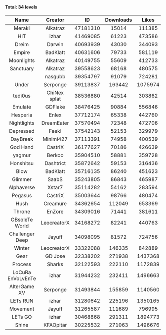 #### Total: 34 levels

| Name | Creator | ID | Downloads | Likes |
|:---:|:---:|:---:|:---:|:---:|
| Meraki | Alkatraz | 47181310 | 15014 | 111385
| HIT | izhar | 41469085 | 61223 | 473586
| Dreim | Darwin | 40693939 | 43030 | 344093
| Empire | BadKlatt | 40631606 | 79733 | 581119
| Moonlights | Alkatraz | 40149755 | 55609 | 412733
| Sanctuary | Alkatraz | 39558623 | 68168 | 480575
|   | nasgubb | 39354797 | 91079 | 724281
| Under | Serponge | 39113837 | 163442 | 1075974
| tedi0us | ChiNex splat | 38536880 | 42514 | 303862
| Emulate | GDFlake | 38476425 | 90884 | 556846
| Hesperia | Enlex | 37712174 | 65338 | 442760
| Nightlights | DreamEater | 37570494 | 72348 | 472706
| Depressed | FaekI | 37542143 | 52153 | 329979
| DayBreak | Minimi427 | 37113391 | 74958 | 400539
| God Hand | CastriX | 36177627 | 70186 | 426639
| yagmur | Berkoo | 35904510 | 58881 | 359728
| Honshitsu | Dashtrict | 35872642 | 59153 | 316436
| Blow | BadKlatt | 35716135 | 86240 | 451623
| Glimmer | SaabS | 35243805 | 86843 | 465987
| Alphaverse | Xstar7 | 35114282 | 54162 | 283594
| Pegasus | CastriX | 35003644 | 98766 | 480474
| Hush | Creamure | 34362654 | 112049 | 653369
| Throne | EnZore | 34309016 | 71441 | 381611
| OBsoleTe World | LeocreatorX | 34168272 | 82241 | 440763
| Challenger Deep | Jayuff | 34098095 | 81572 | 724756
| Winter | LeocreatorX | 33322088 | 146335 | 842889
| Gear | GD Jose | 32338202 | 271938 | 1437368
| Process | Sharks | 32122593 | 222110 | 1172839
| LoCuRa EnVoLvEnTe | izhar | 31944232 | 232411 | 1496663
| AlterGame XV | Serponge | 31493844 | 155859 | 1140560
| LETs  RUN | izhar | 31280642 | 225196 | 1350165
| Movement | Jayuff | 31265587 | 111689 | 796995
| LETs GO | izhar | 30468868 | 291311 | 1894773
| Shine | KFAOpitar | 30225532 | 271063 | 1496676
